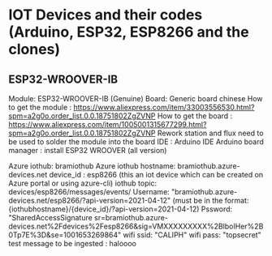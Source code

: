 # IOT Devices and their codes (Arduino, ESP32, ESP8266 and the clones)

## ESP32-WROOVER-IB
Module: ESP32-WROOVER-IB (Genuine)
Board: Generic board chinese
How to get the module : https://www.aliexpress.com/item/33003556530.html?spm=a2g0o.order_list.0.0.18751802ZgZVNP
How to get the board : https://www.aliexpress.com/item/1005001315677299.html?spm=a2g0o.order_list.0.0.18751802ZgZVNP
Rework station and flux need to be used to solder the module into the board
IDE : Arduino IDE
Arduino board manager : install ESP32 WROOVER (all version)

Azure iothub: bramiothub
Azure iothub hostname: bramiothub.azure-devices.net
device_id : esp8266 (this an iot device which can be created on Azure portal or using azure-cli)
iothub topic: devices/esp8266/messages/events/
Username: "bramiothub.azure-devices.net/esp8266/?api-version=2021-04-12" (must be in the format: {iothubhostname}/{device_id}/?api-version=2021-04-12)
Pssword: "SharedAccessSignature sr=bramiothub.azure-devices.net%2Fdevices%2Fesp8266&sig=VMXXXXXXXXX%2BlboIHer%2B0Tp7E%3D&se=1001653269864"
wifi ssid: "CALIPH"
wifi pass: "topsecret"
test message to be ingested : haloooo

